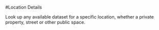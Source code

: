 #Location Details

Look up any available dataset for a specific location, whether a private property, street or other public space.

